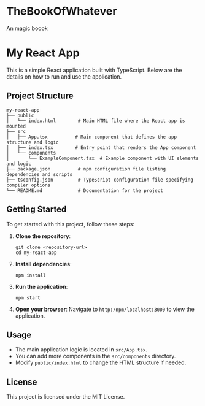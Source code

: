 # TheBookOfWhatever
An magic boook

# My React App

This is a simple React application built with TypeScript. Below are the details on how to run and use the application.

## Project Structure

```
my-react-app
├── public
│   └── index.html        # Main HTML file where the React app is mounted
├── src
│   ├── App.tsx          # Main component that defines the app structure and logic
│   ├── index.tsx        # Entry point that renders the App component
│   └── components
│       └── ExampleComponent.tsx  # Example component with UI elements and logic
├── package.json          # npm configuration file listing dependencies and scripts
├── tsconfig.json         # TypeScript configuration file specifying compiler options
└── README.md             # Documentation for the project
```

## Getting Started

To get started with this project, follow these steps:

1. **Clone the repository**:
   ```
   git clone <repository-url>
   cd my-react-app
   ```

2. **Install dependencies**:
   ```
   npm install
   ```

3. **Run the application**:
   ```
   npm start
   ```

4. **Open your browser**:
   Navigate to `http:/npm/localhost:3000` to view the application.

## Usage

- The main application logic is located in `src/App.tsx`.
- You can add more components in the `src/components` directory.
- Modify `public/index.html` to change the HTML structure if needed.

## License

This project is licensed under the MIT License.